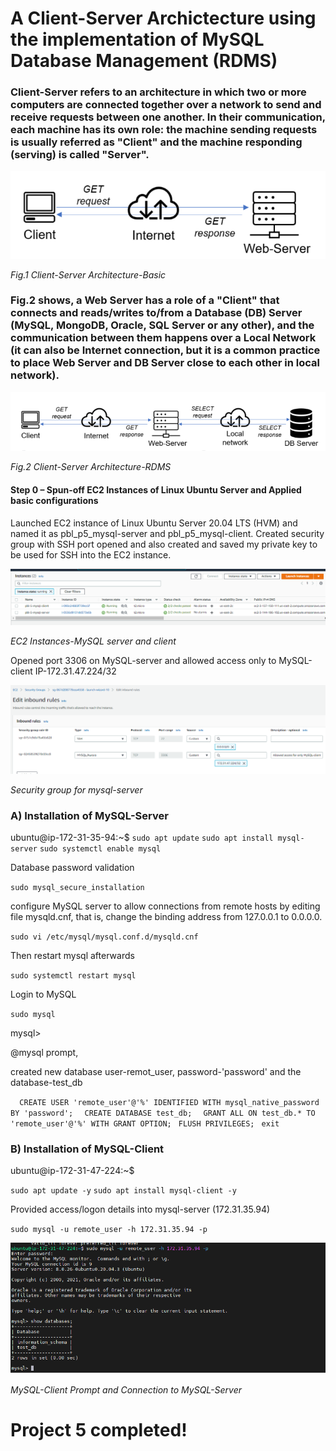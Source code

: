 # A Client-Server Archictecture using the implementation of MySQL Database Management (RDMS)

### Client-Server refers to an architecture in which two or more computers are connected together over a network to send and receive requests between one another. In their communication, each machine has its own role: the machine sending requests is usually referred as "Client" and the machine responding (serving) is called "Server".

![client_server BASIC](./images/client_server.PNG)

*Fig.1 Client-Server Architecture-Basic*

### Fig.2 shows, a Web Server has a role of a "Client" that connects and reads/writes to/from a Database (DB) Server (MySQL, MongoDB, Oracle, SQL Server or any other), and the communication between them happens over a Local Network (it can also be Internet connection, but it is a common practice to place Web Server and DB Server close to each other in local network). 

![Client-Server Architecture-RDMS ](./images/client_server_RDMS.PNG)

*Fig.2 Client-Server Architecture-RDMS*

#### Step 0 – Spun-off EC2 Instances of Linux Ubuntu Server and Applied basic configurations

Launched EC2 instance of Linux Ubuntu Server 20.04 LTS (HVM) and named it as pbl_p5_mysql-server and pbl_p5_mysql-client. Created security group with SSH port opened and also created and saved my private key to be used for SSH into the EC2 instance. 

![EC2 ](./images/EC2_instances.PNG)

*EC2 Instances-MySQL server and client*

Opened port 3306 on MySQL-server and allowed access only to MySQL-client IP-172.31.47.224/32

![SG ](./images/SG_mysql_server.PNG)

*Security group for mysql-server*

### A)  Installation of MySQL-Server

ubuntu@ip-172-31-35-94:~$
`sudo apt update`
`sudo apt install mysql-server`
`sudo systemctl enable mysql`

Database password validation

`sudo mysql_secure_installation`

configure MySQL server to allow connections from remote hosts by editing file mysqld.cnf,  that is, change the binding address from 127.0.0.1 to 0.0.0.0. 

`sudo vi /etc/mysql/mysql.conf.d/mysqld.cnf `

Then restart mysql afterwards

`sudo systemctl restart mysql`

Login to MySQL

`sudo mysql`

mysql>

@mysql prompt,

created new database user-remot_user, password-'password' and the database-test_db  
     
  `  CREATE USER 'remote_user'@'%' IDENTIFIED WITH mysql_native_password BY 'password';`
  `  CREATE DATABASE test_db;`
  `  GRANT ALL ON test_db.* TO 'remote_user'@'%' WITH GRANT OPTION;`
  `  FLUSH PRIVILEGES; `
  `  exit `


### B)  Installation of MySQL-Client

ubuntu@ip-172-31-47-224:~$

`sudo apt update -y`
`sudo apt install mysql-client -y`

Provided access/logon details into mysql-server (172.31.35.94)

`sudo mysql -u remote_user -h 172.31.35.94 -p`

![MySQL_client ](./images/mysql_client.PNG)

*MySQL-Client Prompt and Connection to MySQL-Server*

# Project 5 completed!




